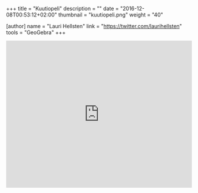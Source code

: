 +++
title = "Kuutiopeli"
description = ""
date = "2016-12-08T00:53:12+02:00"
thumbnail = "kuutiopeli.png"
weight = "40"

[author]
    name = "Lauri Hellsten"
    link = "https://twitter.com/laurihellsten"
    tools = "GeoGebra"
+++

<iframe class="geogebra" src="https://www.geogebra.org/material/iframe/id/dF922Zg7" style="height:400px;width:100%;" frameborder="0"></iframe>
